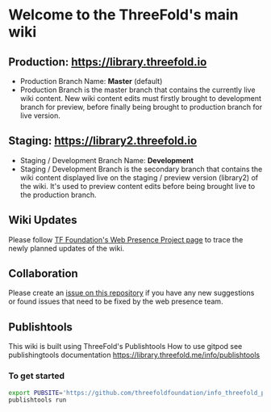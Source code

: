 # Welcome to the ThreeFold's main wiki

## Production: https://library.threefold.io
- Production Branch Name: **Master** (default)
- Production Branch is the master branch that contains the currently live wiki content. New wiki content edits must firstly brought to development branch for preview, before finally being brought to production branch for live version.

## Staging: https://library2.threefold.io
- Staging / Development Branch Name: **Development**
- Staging / Development Branch is the secondary branch that contains the wiki content displayed live on the staging / preview version (library2) of the wiki. It's used to preview content edits before being brought live to the production branch.

## Wiki Updates

Please follow [TF Foundation's Web Presence Project page](https://github.com/orgs/threefoldfoundation/projects/) to trace the newly planned updates of the wiki.

## Collaboration

Please create an [issue on this repository](https://github.com/threefoldfoundation/info_threefold_pub/issues) if you have any new suggestions or found issues that need to be fixed by the web presence team.


## Publishtools

This wiki is built using ThreeFold's Publishtools
How to use gitpod see publishingtools documentation https://library.threefold.me/info/publishtools

### To get started

```bash
export PUBSITE='https://github.com/threefoldfoundation/info_threefold_pub/tree/development/wiki_config'
publishtools run
```

<!-- ## Develop on your own machine

Install publishtools:

```bash
curl https://raw.githubusercontent.com/freeflowuniverse/crystaltools/development/install2.sh | bash
```
Run the wiki on your machine in development mode:

```bash
export PUBSITE=https://github.com/threefoldfoundation/info_strategy/tree/development/wiki_config
publishtools develop
``` -->



